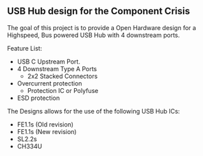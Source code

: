 ## USB Hub design for the Component Crisis

The goal of this project is to provide a Open Hardware design for a Highspeed, Bus powered USB Hub with 4 downstream ports. 

Feature List: 

- USB C Upstream Port. 
- 4 Downstream Type A Ports
  - 2x2 Stacked Connectors 
- Overcurrent protection 
  - Protection IC or Polyfuse 
- ESD protection


The Designs allows for the use of the following USB Hub ICs: 

- FE1.1s (Old revision)
- FE1.1s (New revision)
- SL2.2s
- CH334U



